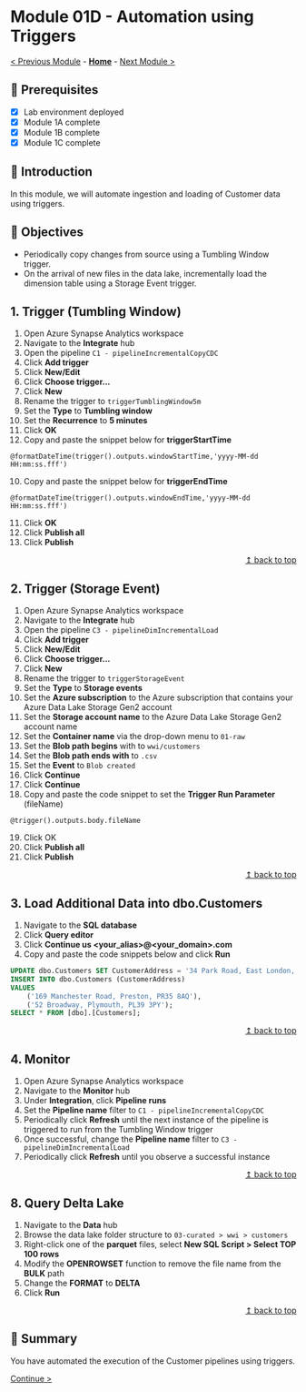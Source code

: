 # Module 01D - Automation using Triggers

[< Previous Module](../modules/module01c.md) - **[Home](../README.md)** - [Next Module >](../modules/module02a.md)

## :thinking: Prerequisites

- [x] Lab environment deployed
- [x] Module 1A complete
- [x] Module 1B complete
- [x] Module 1C complete

## :loudspeaker: Introduction

In this module, we will automate ingestion and loading of Customer data using triggers.

## :dart: Objectives

* Periodically copy changes from source using a Tumbling Window trigger.
* On the arrival of new files in the data lake, incrementally load the dimension table using a Storage Event trigger.

## 1. Trigger (Tumbling Window)

1. Open Azure Synapse Analytics workspace
2. Navigate to the **Integrate** hub
3. Open the pipeline `C1 - pipelineIncrementalCopyCDC`
4. Click **Add trigger**
2. Click **New/Edit**
3. Click **Choose trigger...**
4. Click **New**
5. Rename the trigger to `triggerTumblingWindow5m`
6. Set the **Type** to **Tumbling window**
7. Set the **Recurrence** to **5 minutes**
8. Click **OK**
9. Copy and paste the snippet below for **triggerStartTime**
```
@formatDateTime(trigger().outputs.windowStartTime,'yyyy-MM-dd HH:mm:ss.fff')
```
10. Copy and paste the snippet below for **triggerEndTime**
```
@formatDateTime(trigger().outputs.windowEndTime,'yyyy-MM-dd HH:mm:ss.fff')
```
11. Click **OK**
12. Click **Publish all**
13. Click **Publish**

<div align="right"><a href="#module-01d---automation-using-triggers">↥ back to top</a></div>

## 2. Trigger (Storage Event)

1. Open Azure Synapse Analytics workspace
2. Navigate to the **Integrate** hub
3. Open the pipeline `C3 - pipelineDimIncrementalLoad`
4. Click **Add trigger**
5. Click **New/Edit**
6. Click **Choose trigger...**
7. Click **New**
8. Rename the trigger to `triggerStorageEvent`
9. Set the **Type** to **Storage events**
10. Set the **Azure subscription** to the Azure subscription that contains your Azure Data Lake Storage Gen2 account
11. Set the **Storage account name** to the Azure Data Lake Storage Gen2 account name
12. Set the **Container name** via the drop-down menu to `01-raw`
13. Set the **Blob path begins** with to `wwi/customers`
14. Set the **Blob path ends with** to `.csv`
15. Set the **Event** to `Blob created`
16. Click **Continue**
17. Click **Continue**
18. Copy and paste the code snippet to set the **Trigger Run Parameter** (fileName)
```
@trigger().outputs.body.fileName
```
19. Click OK
20. Click **Publish all**
21. Click **Publish**

<div align="right"><a href="#module-01d---automation-using-triggers">↥ back to top</a></div>

## 3. Load Additional Data into dbo.Customers

1. Navigate to the **SQL database**
2. Click **Query editor**
3. Click **Continue us <your_alias>@<your_domain>.com**
4. Copy and paste the code snippets below and click **Run**
```sql
UPDATE dbo.Customers SET CustomerAddress = '34 Park Road, East London, E9 7RW' WHERE CustomerID = 5;
INSERT INTO dbo.Customers (CustomerAddress)
VALUES
    ('169 Manchester Road, Preston, PR35 8AQ'),
    ('52 Broadway, Plymouth, PL39 3PY');
SELECT * FROM [dbo].[Customers];
```

<div align="right"><a href="#module-01d---automation-using-triggers">↥ back to top</a></div>

## 4. Monitor

1. Open Azure Synapse Analytics workspace
2. Navigate to the **Monitor** hub
3. Under **Integration**, click **Pipeline runs**
4. Set the **Pipeline name** filter to `C1 - pipelineIncrementalCopyCDC`
5. Periodically click **Refresh** until the next instance of the pipeline is triggered to run from the Tumbling Window trigger
6. Once successful, change the **Pipeline name** filter to `C3 - pipelineDimIncrementalLoad`
7. Periodically click **Refresh** until you observe a successful instance

<div align="right"><a href="#module-01d---automation-using-triggers">↥ back to top</a></div>

## 8. Query Delta Lake

1. Navigate to the **Data** hub
2. Browse the data lake folder structure to `03-curated > wwi > customers`
3. Right-click one of the **parquet** files, select **New SQL Script > Select TOP 100 rows**
4. Modify the **OPENROWSET** function to remove the file name from the **BULK** path
5. Change the **FORMAT** to **DELTA**
6. Click **Run**

<div align="right"><a href="#module-01d---automation-using-triggers">↥ back to top</a></div>

## :tada: Summary

You have automated the execution of the Customer pipelines using triggers.

[Continue >](../modules/module02a.md)